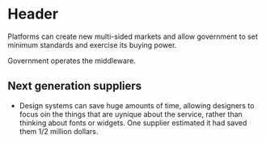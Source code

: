 <!-- TITLE: New Markets -->
<!-- SUBTITLE: A quick summary of New Markets -->

# Header

Platforms can create new multi-sided markets and allow government to set minimum standards and exercise its buying power.

Government operates the middleware.


## Next generation suppliers

* Design systems can save huge amounts of time, allowing designers to focus oin the things that are uynique about the service, rather than thinking about fonts or widgets. One supplier estimated it had saved them 1/2 million dollars.
